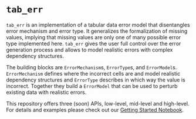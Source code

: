 # `tab_err`

`tab_err` is an implementation of a tabular data error model that disentangles error mechanism and error type.
It generalizes the formalization of missing values, implying that missing values are only one of many possible error type implemented here.
`tab_err` gives the user full control over the error generation process and allows to model realistic errors with complex dependency structures.

The building blocks are `ErrorMechanism`s, `ErrorType`s, and `ErrorModel`s.
`ErrorMechanism` defines where the incorrect cells are and model realistic dependency structures and `ErrorType` describes in which way the value is incorrect.
Together they build a `ErrorModel` that can be used to perturb existing data with realistic errors.

This repository offers three (soon) APIs, low-level, mid-level and high-level.
For details and examples please check out our [Getting Started Notebook](1-Getting-Started.ipynb).

